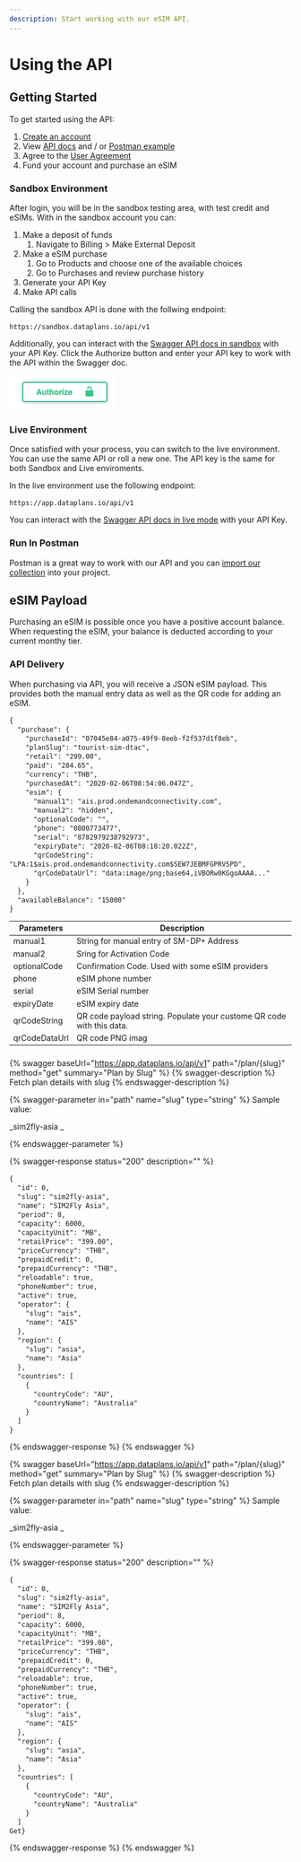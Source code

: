 ```yaml
---
description: Start working with our eSIM API.
---
```


# Using the API

## Getting Started

To get started using the API:

1. [Create an account](https://esims.dataplans.io/signup)
2. View [API docs](https://app.dataplans.io/docs/v1#/) and / or [Postman example](https://www.getpostman.com/collections/5f4159854d5cf32ae41b)
3. Agree to the [User Agreement](https://dataplans.io/user-agreement/)
4. Fund your account and purchase an eSIM

### **Sandbox Environment**

After login, you will be in the sandbox testing  area, with test credit and eSIMs.  With in the sandbox account you can:

1. Make a deposit of funds
   1. Navigate to Billing > Make External Deposit
2. Make a eSIM purchase
   1. Go to Products and choose one of the available choices
   2. Go to Purchases and review purchase history
3. Generate your API Key
4. Make API calls&#x20;

Calling the sandbox API is done with the follwing endpoint:

```
https://sandbox.dataplans.io/api/v1
```

Additionally,  you can interact with the [Swagger API docs in sandbox](https://sandbox.dataplans.io/docs/v1#/) with your API Key. Click the Authorize button and enter your API key to work with the API within the Swagger doc.

![](<.gitbook/assets/Screen Shot 2021-01-14 at 5.41.02 PM.png>)

### **Live Environment**

Once satisfied with your process, you can switch to the live environment.  You can use the same API or roll a new one.  The API key is the same for both Sandbox and Live enviroments.&#x20;

In the live environment use the following endpoint:

```
https://app.dataplans.io/api/v1
```

You can interact with the [Swagger API docs in live mode](https://app.dataplans.io/docs/v1#/) with your API Key.

### Run In Postman

Postman is a great way to work with our API and you can [import our collection](https://www.getpostman.com/collections/5f4159854d5cf32ae41b) into your project.&#x20;



## eSIM Payload

Purchasing an eSIM is possible once you have a positive account balance.  When requesting the eSIM, your balance is deducted according to your current monthy tier.&#x20;

### API Delivery

When purchasing via API, you will receive a JSON eSIM payload.  This provides both the manual entry data as well as the QR code for adding an eSIM.

```
{
  "purchase": {
    "purchaseId": "07045e84-a075-49f9-8eeb-f2f537d1f8eb",
    "planSlug": "tourist-sim-dtac",
    "retail": "299.00",
    "paid": "284.65",
    "currency": "THB",
    "purchasedAt": "2020-02-06T08:54:06.047Z",
    "esim": {
      "manual1": "ais.prod.ondemandconnectivity.com",
      "manual2": "hidden",
      "optionalCode": "",
      "phone": "0800773477",
      "serial": "8782979238792973",
      "expiryDate": "2020-02-06T08:18:20.022Z",
      "qrCodeString": "LPA:1$ais.prod.ondemandconnectivity.com$SEW7JEBMFGPRVSPD",
      "qrCodeDataUrl": "data:image/png;base64,iVBORw0KGgoAAAA..."
    }
  },
  "availableBalance": "15000"
}
```

| **Parameters** | Description                                                           |
| -------------- | --------------------------------------------------------------------- |
| manual1        | String for manual entry of SM-DP+ Address                             |
| manual2        | Sring for Activation Code                                             |
| optionalCode   | Confirmation Code. Used with some eSIM providers                      |
| phone          | eSIM phone number                                                     |
| serial         | eSIM Serial number                                                    |
| expiryDate     | eSIM expiry date                                                      |
| qrCodeString   | QR code payload string. Populate your custome QR code with this data. |
| qrCodeDataUrl  | QR code PNG imag                                                      |

###

{% swagger baseUrl="https://app.dataplans.io/api/v1" path="/plan/{slug}" method="get" summary="Plan by Slug" %}
{% swagger-description %}
Fetch plan details with slug
{% endswagger-description %}

{% swagger-parameter in="path" name="slug" type="string" %}
Sample value:

_sim2fly-asia _

 
{% endswagger-parameter %}

{% swagger-response status="200" description="" %}
```
{
  "id": 0,
  "slug": "sim2fly-asia",
  "name": "SIM2Fly Asia",
  "period": 8,
  "capacity": 6000,
  "capacityUnit": "MB",
  "retailPrice": "399.00",
  "priceCurrency": "THB",
  "prepaidCredit": 0,
  "prepaidCurrency": "THB",
  "reloadable": true,
  "phoneNumber": true,
  "active": true,
  "operator": {
    "slug": "ais",
    "name": "AIS"
  },
  "region": {
    "slug": "asia",
    "name": "Asia"
  },
  "countries": [
    {
      "countryCode": "AU",
      "countryName": "Australia"
    }
  ]
}
```
{% endswagger-response %}
{% endswagger %}

{% swagger baseUrl="https://app.dataplans.io/api/v1" path="/plan/{slug}" method="get" summary="Plan by Slug" %}
{% swagger-description %}
Fetch plan details with slug
{% endswagger-description %}

{% swagger-parameter in="path" name="slug" type="string" %}
Sample value:

_sim2fly-asia _

 
{% endswagger-parameter %}

{% swagger-response status="200" description="" %}
```
{
  "id": 0,
  "slug": "sim2fly-asia",
  "name": "SIM2Fly Asia",
  "period": 8,
  "capacity": 6000,
  "capacityUnit": "MB",
  "retailPrice": "399.00",
  "priceCurrency": "THB",
  "prepaidCredit": 0,
  "prepaidCurrency": "THB",
  "reloadable": true,
  "phoneNumber": true,
  "active": true,
  "operator": {
    "slug": "ais",
    "name": "AIS"
  },
  "region": {
    "slug": "asia",
    "name": "Asia"
  },
  "countries": [
    {
      "countryCode": "AU",
      "countryName": "Australia"
    }
  ]
Get}
```
{% endswagger-response %}
{% endswagger %}



